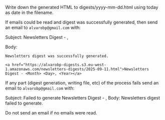 Write down the generated HTML to digests/yyyy-mm-dd.html using today as date in the filename.

If emails could be read and digest was successfully generated, then send an email to `alvarobp@gmail.com` with:

Subject: Newsletters Digest - <Month> <Day>, <Year>

Body:

```
Newsletters digest was successfully generated.

<a href="https://alvarobp-digests.s3.eu-west-1.amazonaws.com/newsletters-digests/2025-09-11.html">Newsletters Digest - <Month> <Day>, <Year></a>
```

If any part (digest generation, writing file, etc) of the process fails send an email to `alvarobp@gmail.com` with:

Subject: Failed to generate Newsletters Digest - <Month> <Day>, <Year>
Body: Newsletters digest failed to generate.

Do not send an email if no emails were read.